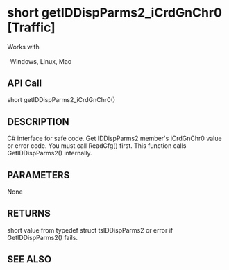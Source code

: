 # short getIDDispParms2_iCrdGnChr0 [Traffic]

Works with <p class="s1" style="padding-top: 2pt;padding-left: 5pt;text-indent: 0pt;text-align: left;"><a name="bookmark252">&zwnj;</a>Windows, Linux, Mac</p>

## API Call
short getIDDispParms2_iCrdGnChr0()
## DESCRIPTION
C# interface for safe code. Get IDDispParms2 member&#39;s iCrdGnChr0 value or error code. You must call ReadCfg() first. This function calls GetIDDispParms2() internally.

## PARAMETERS
None

## RETURNS
short value from typedef struct tsIDDispParms2 or error if GetIDDispParms2() fails.

## SEE ALSO

